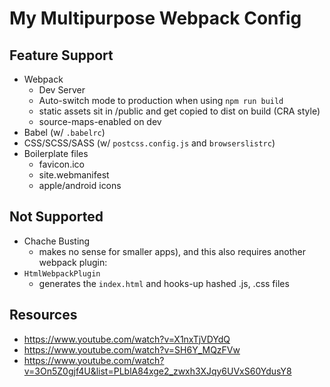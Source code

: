 # My Multipurpose Webpack Config

## Feature Support

- Webpack
  - Dev Server
  - Auto-switch mode to production when using `npm run build`
  - static assets sit in /public and get copied to dist on build (CRA style)
  - source-maps-enabled on dev
- Babel (w/ `.babelrc`)
- CSS/SCSS/SASS (w/ `postcss.config.js` and `browserslistrc`)
- Boilerplate files
  - favicon.ico
  - site.webmanifest
  - apple/android icons

## Not Supported

- Chache Busting
  - makes no sense for smaller apps), and this also requires another webpack plugin:
- `HtmlWebpackPlugin`
  - generates the `index.html` and hooks-up hashed .js, .css files

## Resources

- https://www.youtube.com/watch?v=X1nxTjVDYdQ
- https://www.youtube.com/watch?v=SH6Y_MQzFVw
- https://www.youtube.com/watch?v=3On5Z0gjf4U&list=PLblA84xge2_zwxh3XJqy6UVxS60YdusY8
